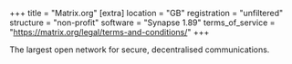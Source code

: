 +++
title = "Matrix.org"
[extra]
location = "GB"
registration = "unfiltered"
structure = "non-profit"
software = "Synapse 1.89"
terms_of_service = "https://matrix.org/legal/terms-and-conditions/"
+++

The largest open network for secure, decentralised communications.
